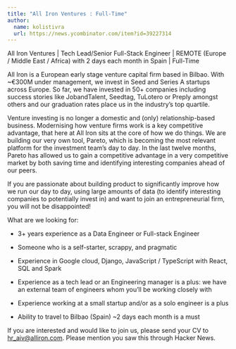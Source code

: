 ```yaml
---
title: "All Iron Ventures : Full-Time"
author:
  name: kolistivra
  url: https://news.ycombinator.com/item?id=39227314
---
```

All Iron Ventures | Tech Lead&#x2F;Senior Full-Stack Engineer | REMOTE (Europe &#x2F; Middle East &#x2F; Africa) with 2 days each month in Spain | Full-Time

All Iron is a European early stage venture capital firm based in Bilbao. With ~€300M under management, we invest in Seed and Series A startups across Europe. So far, we have invested in 50+ companies including success stories like JobandTalent, Seedtag, TuLotero or Preply amongst others and our graduation rates place us in the industry’s top quartile.

Venture investing is no longer a domestic and (only) relationship-based business. Modernising how venture firms work is a key competitive advantage, that here at All Iron sits at the core of how we do things. We are building our very own tool, Pareto, which is becoming the most relevant platform for the investment team’s day to day. In the last twelve months, Pareto has allowed us to gain a competitive advantage in a very competitive market by both saving time and identifying interesting companies ahead of our peers.

If you are passionate about building product to significantly improve how we run our day to day, using large amounts of data (to identify interesting companies to potentially invest in) and want to join an entrepreneurial firm, you will not be disappointed!

What are we looking for:

* 3+ years experience as a Data Engineer or Full-stack Engineer

* Someone who is a self-starter, scrappy, and pragmatic

* Experience in Google cloud, Django, JavaScript &#x2F; TypeScript with React, SQL and Spark

* Experience as a tech lead or an Engineering manager is a plus: we have an external team of engineers whom you’ll be working closely with

* Experience working at a small startup and&#x2F;or as a solo engineer is a plus

* Ability to travel to Bilbao (Spain) ~2 days each month is a must

If you are interested and would like to join us, please send your CV to hr_aiv@alliron.com. Please mention you saw this through Hacker News.

